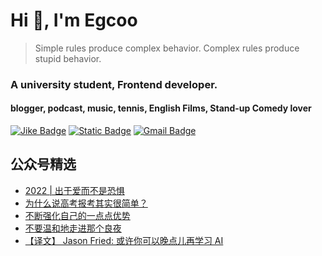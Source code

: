 <h1 align="left">Hi 👋, I'm Egcoo</h1>

> Simple rules produce complex behavior. Complex rules produce stupid behavior.
<h3 align="left">A university student, Frontend developer.</h3>
<h4 align="left">blogger, podcast, music, tennis, English Films, Stand-up Comedy lover</h4>

<div align="left">

[![Jike Badge](https://img.shields.io/badge/_Jike_-Egcoo__-%23ffe411?style=flat&logo=jike)](https://jike.city/focus)
[![Static Badge](https://img.shields.io/badge/Pub--Account-%E8%BD%BB%E5%BA%A6%E5%A4%B1%E6%95%88-%230c9d46?style=flat&logo=wechat&logoColor=%23fff)](#)
[![Gmail Badge](https://img.shields.io/badge/Gmail-fsjmissyou@gmail.com-blue?style=flat&labelColor=555&logo=gmail&link=mailto:fsjmissyou@gmail.com&logoColor=fff)](mailto:fsjmissyou@gmail.com)
</div> 

## 公众号精选
<!-- BLOG-POST-LIST:START -->
- [2022 | 出于爱而不是恐惧](https://mp.weixin.qq.com/s?__biz=Mzg2NjY3MTI3OQ==&mid=2247484335&idx=1&sn=21c5c7c7369729ce9af311990456305d&chksm=ce460c6ff9318579e32a53945a8a68bc0cf6f7d2615ef3d7378f7402aa1d7fb75508355d25e9&token=1354947863&lang=zh_CN#rd)
- [为什么说高考报考其实很简单？](https://mp.weixin.qq.com/s?__biz=Mzg2NjY3MTI3OQ==&mid=2247484421&idx=1&sn=d2bd7ed8c3c4b282e09bf60829e59a69&chksm=ce460bc5f93182d3d1d123a5f2c69e760edfbf4d8037436e4331517cc0eacb429ffe6e66a83a&token=1354947863&lang=zh_CN#rd)
- [不断强化自己的一点点优势](https://mp.weixin.qq.com/s?__biz=Mzg2NjY3MTI3OQ==&mid=2247484417&idx=1&sn=ac60a58d7509e494c22040fd841bf9bb&chksm=ce460bc1f93182d729fa4e2eb105bcbaae26767d3e3a5b5b99cff8c39e26019074e9a35908f1&token=1354947863&lang=zh_CN#rd)
- [不要温和地走进那个良夜](https://mp.weixin.qq.com/s?__biz=Mzg2NjY3MTI3OQ==&mid=2247484223&idx=1&sn=52a80cfbf68ae880bcdc0697781c0785&chksm=ce460cfff93185e940087a894a42c3931b7a74813a37082f93960180a8638c720075a105cf25&token=1354947863&lang=zh_CN#rd)
- [【译文】 Jason Fried: 或许你可以晚点儿再学习 AI](https://mp.weixin.qq.com/s?__biz=Mzg2NjY3MTI3OQ==&mid=2247484401&idx=1&sn=7231f4d26914d6126e2eee2a075d5dc2&chksm=ce460c31f931852702a75d649ea2284f5c5fba0048cd60e93d5fe09abd8d0a134a5a3b9ae4ce&token=1354947863&lang=zh_CN#rd)
<!-- BLOG-POST-LIST:END -->
